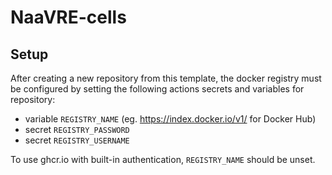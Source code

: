 # NaaVRE-cells

## Setup

After creating a new repository from this template, the docker registry must be configured by setting the following actions secrets and variables for repository:

- variable `REGISTRY_NAME` (eg. https://index.docker.io/v1/ for Docker Hub)
- secret `REGISTRY_PASSWORD`
- secret `REGISTRY_USERNAME`

To use ghcr.io with built-in authentication, `REGISTRY_NAME` should be unset.